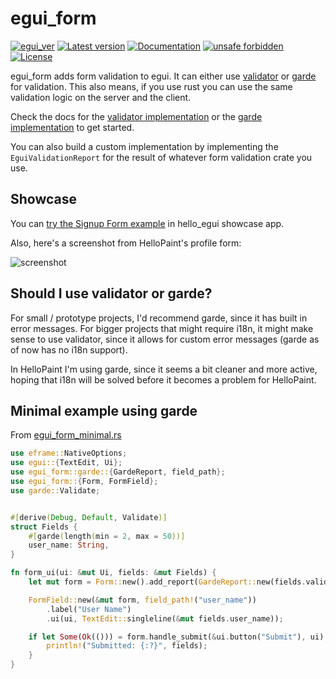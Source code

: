 # egui_form

[![egui_ver](https://img.shields.io/badge/egui-0.27.0-blue)](https://github.com/emilk/egui)
[![Latest version](https://img.shields.io/crates/v/egui_form.svg)](https://crates.io/crates/egui_form)
[![Documentation](https://docs.rs/egui_form/badge.svg)](https://docs.rs/egui_form)
[![unsafe forbidden](https://img.shields.io/badge/unsafe-forbidden-success.svg)](https://github.com/rust-secure-code/safety-dance/)
[![License](https://img.shields.io/crates/l/egui_form.svg)](https://crates.io/crates/egui_form)


[content]:<>

egui_form adds form validation to egui.
It can either use [validator](https://crates.io/crates/validator)
or [garde](https://crates.io/crates/garde) for validation.
This also means, if you use rust you can use the same validation logic
on the server and the client.

Check the docs for the [validator implementation](https://docs.rs/egui_form/latest/egui_form/validator/index.html)
or the [garde implementation](https://docs.rs/egui_form/latest/egui_form/garde/index.html)
to get started.

You can also build a custom implementation by implementing the `EguiValidationReport` for the result of whatever
form validation crate you use.

## Showcase

You can [try the Signup Form example](https://lucasmerlin.github.io/hello_egui/#/example/signup_form) in hello_egui
showcase app.

Also, here's a screenshot from HelloPaint's profile form:

![screenshot](https://github.com/lucasmerlin/hello_egui/blob/main/crates/egui_form/screenshot.png?raw=true)

## Should I use validator or garde?

For small / prototype projects, I'd recommend garde, since it has built in error messages.
For bigger projects that might require i18n, it might make sense to use validator,
since it allows for custom error messages (garde as of now has no i18n support).

In HelloPaint I'm using garde, since it seems a bit cleaner and more active, hoping
that i18n will be solved before it becomes a problem for HelloPaint.

## Minimal example using garde

From [egui_form_minimal.rs](https://github.com/lucasmerlin/hello_egui/blob/main/crates/egui_form/examples/egui_form_minimal.rs)

```rust
use eframe::NativeOptions;
use egui::{TextEdit, Ui};
use egui_form::garde::{GardeReport, field_path};
use egui_form::{Form, FormField};
use garde::Validate;


#[derive(Debug, Default, Validate)]
struct Fields {
    #[garde(length(min = 2, max = 50))]
    user_name: String,
}

fn form_ui(ui: &mut Ui, fields: &mut Fields) {
    let mut form = Form::new().add_report(GardeReport::new(fields.validate(&())));

    FormField::new(&mut form, field_path!("user_name"))
        .label("User Name")
        .ui(ui, TextEdit::singleline(&mut fields.user_name));

    if let Some(Ok(())) = form.handle_submit(&ui.button("Submit"), ui) {
        println!("Submitted: {:?}", fields);
    }
}
```